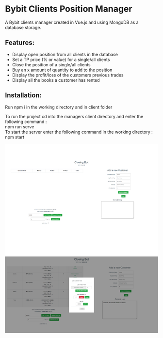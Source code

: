 # Bybit Clients Position Manager
A Bybit clients manager created in Vue.js and using MongoDB as a database storage.

## **Features**:
- Display open position from all clients in the database
- Set a TP price (% or value) for a single/all clients
- Close the position of a single/all clients
- Buy an x amount of quantity to add to the position
- Display the profit/loss of the customers previous trades
- Display all the books a customer has rented

## **Installation**:
Run npm i in the working directory and in client folder

To run the project cd into the managers client directory and enter the following command :<br/> npm run serve<br/>To start the server enter the following command in the working directory :<br/>npm start

![Design preview for the Manager](./design/desktop-preview.png)
![Design preview for the Manager](./design/desktop-preview-2.png)